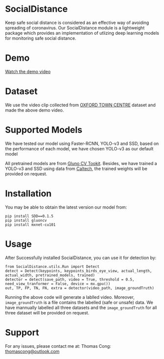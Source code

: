 # SocialDistance
Keep safe social distance is considered as an effective way of avoiding spreading of coronavirus. Our SocialDistance module is a lightweight package which provides an implementation of utlizing deep learning models for monitoring safe social distance.

# Demo
[Watch the demo video](https://www.youtube.com/watch?v=1s46BJJj6rw&t=5s)

# Dataset
We use the video clip collected from [OXFORD TOWN CENTRE](https://www.robots.ox.ac.uk/ActiveVision/Research/Projects/2009bbenfold_headpose/project.html) dataset and made the above demo video.

# Supported Models
We have tested our model using Faster-RCNN, YOLO-v3 and SSD, based on the performance of each model, we have chosen YOLO-v3 as our default model

All pretrained models are from [Gluno CV Tookit](https://github.com/dmlc/gluon-cv). Besides, we have trained a YOLO-v3 and SSD using data from [Caltech](http://www.vision.caltech.edu/Image_Datasets/CaltechPedestrians/), the trained weights will be provided on request.

# Installation
You may be able to obtain the latest version our model from:
```
pip install SDD==0.1.5
pip install gluoncv
pip install mxnet-cu101
```

# Usage
After Successfully installed SocialDistance, you can use it for detection by:
```
from SocialDistance.utils.Run import Detect
detect = Detect(keypoints, keypoints_birds_eye_view, actual_length, actual_width, pretrained_models, trained)
detector = detect(save_path, video = True, threshold = 0.5, need_view_tranformer = False, device = mx.gpu())
out, TP, FP, TN, FN, extra = detector(video_path, image_groundTruth)
```
Running the above code will generate a lablled video. Moreover, `image_groundTruth` is a file contains the labelled (safe or unsafe) data. We have mannually labelled all three datasets and the `image_groundTruth` for all three dataset will be provided on request. 

# Support
For any issues, please contact me at:
Thomas Cong: thomascong@outlook.com
